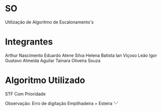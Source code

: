 # SO
Utilização de Algoritmo de Escalonamento's

# Integrantes
Arthur Nascimento
Eduardo Atene Silva
Helena Batista
Ian Viçoso Leão
Igor Gustavo Almeida Aguilar
Tainara Oliveira Souza

# Algoritmo Utilizado
STF Com Prioridade

Observação: Erro de digitação Empilhadeira = Esteira '-'
